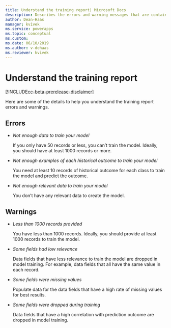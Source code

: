 ```yaml
---
title: Understand the training report| Microsoft Docs
description: Describes the errors and warning messages that are contained in the binary classification model training report
author: Dean-Haas
manager: kvivek
ms.service: powerapps
ms.topic: conceptual
ms.custom: 
ms.date: 06/10/2019
ms.author: v-dehaas
ms.reviewer: kvivek
---
```


# Understand the training report

[!INCLUDE[cc-beta-prerelease-disclaimer](./includes/cc-beta-prerelease-disclaimer.md)]


Here are some of the details to help you understand the training report errors and warnings. 
## Errors
- *Not enough data to train your model*

    If you only have 50 records or less, you can’t train the model. Ideally, you should have at least 1000 records or more.

- *Not enough examples of each historical outcome to train your model*

    You need at least 10 records of historical outcome for each class to train the model and predict the outcome.

- *Not enough relevant data to train your model*

    You don’t have any relevant data to create the model.

## Warnings
- *Less than 1000 records provided*

    You have less than 1000 records. Ideally, you should provide at least 1000 records to train the model.

- *Some fields had low relevance*

    Data fields that have less relevance to train the model are dropped in model training.  For example, data fields that all have the same value in each record.

- *Some fields were missing values*

    Populate data for the data fields that have a high rate of missing values for best results. 

- *Some fields were dropped during training*

    Data fields that have a high correlation with prediction outcome are dropped in model training.

